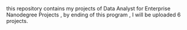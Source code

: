 this repository contains my projects of Data Analyst for Enterprise Nanodegree Projects , by ending of this program , I will be uploaded 6 projects.
